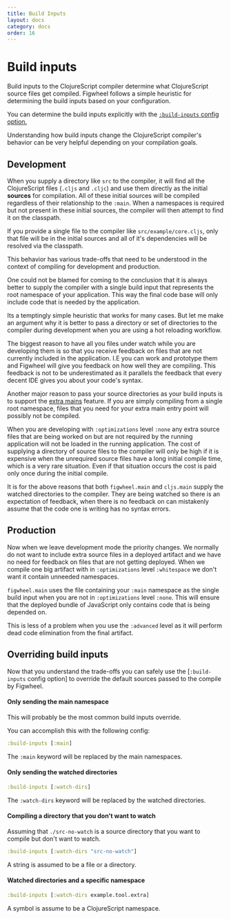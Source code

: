 ```yaml
---
title: Build Inputs
layout: docs
category: docs
order: 16
---
```


# Build inputs

<div class="lead-in"><p>Build inputs to the ClojureScript compiler
determine what ClojureScript source files get compiled. Figwheel
follows a simple heuristic for determining the build inputs based on
your configuration.</p>
You can determine the build inputs explicitly with the <a href="../config-options#build-inputs"><code>:build-inputs</code> config option.</a>
</div>

Understanding how build inputs change the ClojureScript compiler's
behavior can be very helpful depending on your compilation goals.

## Development

When you supply a directory like `src` to the compiler, it will find
all the ClojureScript files (`.cljs` and `.cljc`) and use them
directly as the initial **sources** for compilation. All of these
initial sources will be compiled regardless of their relationship to
the `:main`. When a namespaces is required but not present in these
initial sources, the compiler will then attempt to find it on the
classpath.

If you provide a single file to the compiler like
`src/example/core.cljs`, only that file will be in the initial sources and
all of it's dependencies will be resolved via the classpath.

This behavior has various trade-offs that need to be understood in the
context of compiling for development and production.

One could not be blamed for coming to the conclusion that it is always
better to supply the compiler with a single build input that
represents the root namespace of your application. This way the final
code base will only include code that is needed by the application.

Its a temptingly simple heuristic that works for many cases. But let
me make an argument why it is better to pass a directory or set of
directories to the compiler during development when you are using a
hot reloading workflow.

The biggest reason to have all you files under watch while you are
developing them is so that you receive feedback on files that are not
currently included in the application.  I.E you can work and prototype
them and Figwheel will give you feedback on how well they are
compiling. This feedback is not to be underestimated as it parallels
the feedback that every decent IDE gives you about your code's syntax.

Another major reason to pass your source directories as your build
inputs is to support the [extra mains](extra_mains) feature. If you
are simply compiling from a single root namespace, files that you need
for your extra main entry point will possibly not be compiled.

When you are developing with `:optimizations` level `:none` any extra
source files that are being worked on but are not required by the
running application will not be loaded in the running application. The
cost of supplying a directory of source files to the compiler will
only be high if it is expensive when the unrequired source files have
a long initial compile time, which is a very rare situation. Even if
that situation occurs the cost is paid only once during the initial
compile.

It is for the above reasons that both `figwheel.main` and `cljs.main`
supply the watched directories to the compiler. They are being watched
so there is an expectation of feedback, when there is no feedback on
can mistakenly assume that the code one is writing has no syntax
errors.

## Production

Now when we leave development mode the priority changes. We normally
do not want to include extra source files in a deployed artifact and
we have no need for feedback on files that are not getting
deployed. When we compile one big artifact with in `:optimizations`
level `:whitespace` we don't want it contain unneeded namespaces.

`figwheel.main` uses the file containing your `:main` namespace as the
single build input when you are not in `:optimizations` level
`:none`. This will ensure that the deployed bundle of JavaScript only
contains code that is being depended on.

This is less of a problem when you use the `:advanced` level as it
will perform dead code elimination from the final artifact.

## Overriding build inputs

Now that you understand the trade-offs you can safely use the
[`:build-inputs` config option] to override the default sources passed
to the compile by Figwheel.

#### Only sending the main namespace

This will probably be the most common build inputs override.

You can accomplish this with the following config:

```clojure
:build-inputs [:main]
```

The `:main` keyword will be replaced by the main namespaces.

#### Only sending the watched directories

```clojure
:build-inputs [:watch-dirs]
```

The `:watch-dirs` keyword will be replaced by the watched directories.

#### Compiling a directory that you don't want to watch

Assuming that `./src-no-watch` is a source directory that you want to
compile but don't want to watch.

```clojure
:build-inputs [:watch-dirs "src-no-watch"]
```

A string is assumed to be a file or a directory.

#### Watched directories and a specific namespace

```clojure
:build-inputs [:watch-dirs example.tool.extra]
```

A symbol is assume to be a ClojureScript namespace.



[build-inputs]: ../config-options#build-inputs













